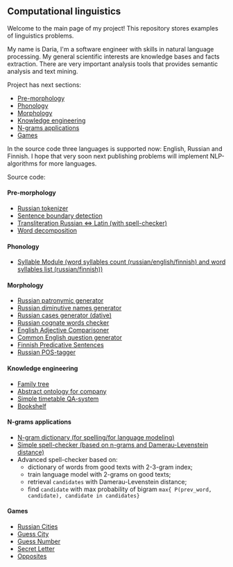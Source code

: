 ## Computational linguistics

Welcome to the main page of my project! This repository stores examples of linguistics problems.

My name is Daria, I'm a software engineer with skills in natural language processing. My general scientific interests are knowledge bases and facts extraction. There are very important analysis tools that provides semantic analysis and text mining.

Project has next sections:
* [Pre-morphology](#pre-morphology)
* [Phonology](#phonology)
* [Morphology](#morphology)
* [Knowledge engineering](#knowledge-engineering)
* [N-grams applications](#n-grams-applications)
* [Games](#games)

In the source code three languages is supported now: English, Russian and Finnish. I hope that very soon next publishing problems will implement NLP-algorithms for more languages.

Source code:

#### Pre-morphology
- [Russian tokenizer](src/russian/NaiveTokenizer.py)
- [Sentence boundary detection](src/russian/NaiveSentenceBoundaryDetector.py)
- [Transliteration Russian <=> Latin (with spell-checker)](src/russian/NaiveTransliterator.py)
- [Word decomposition](src/russian/WordDecompounder.py)

#### Phonology
- [Syllable Module (word syllables count (russian/english/finnish) and word syllables list (russian/finnish))](src/russian/Syllables.py)

#### Morphology
- [Russian patronymic generator](src/russian/Patronymic-ya.py)
- [Russian diminutive names generator](src/russian/Diminutive_Names.py)
- [Russian cases generator (dative)](src/russian/Russian_Caser.py)
- [Russian cognate words checker](src/russian/Cognate_Words.py)
- [English Adjective Comparisoner](src/english/Comparative_or_Superlative.py)
- [Common English question generator](src/english/Question.py)
- [Finnish Predicative Sentences](src/suomi/FinnishPredicativeQuestioner.py)
- [Russian POS-tagger](src/russian/NaivePosTagger.py)

#### Knowledge engineering
- [Family tree](src/ontologies/Pedigree.py)
- [Abstract ontology for company](src/ontologies/CompanyOntology.py)
- [Simple timetable QA-system](src/ontologies/Timetable.py)
- [Bookshelf](src/ontologies/biblio)

#### N-grams applications
- [N-gram dictionary (for spelling/for language modeling)](src/ngrams/NGramDictionaryManager.py)
- [Simple spell-checker (based on n-grams and Damerau-Levenstein distance)](src/russian/SpellChecker.py)
- Advanced spell-checker based on:
    - dictionary of words from good texts with 2-3-gram index;
    - train language model with 2-grams on good texts;
    - retrieval `candidates` with Damerau-Levenstein distance;
    - find `candidate` with max probability of bigram `max{ P(prev_word, candidate), candidate in candidates}`

#### Games
 - [Russian Cities](src/russian/games/Cities.py)
 - [Guess City](src/russian/games/Guess_City.py)
 - [Guess Number](src/russian/games/More_or_Less.py)
 - [Secret Letter](src/russian/games/Secret_Letter.py)
 - [Opposites](src/russian/games/Opposites_Game.py)